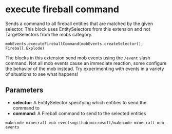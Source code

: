 # execute fireball command

Sends a command to all fireball entities that are matched by the given selector. This
block uses EntitySelectors from this extension and not TargetSelectors from the mobs
category.

```sig
mobEvents.executeFireballCommand(mobEvents.createSelector(), Fireball.Explode)
```

The blocks in this extension send mob events using the `/event` slash command. Not all mob
events cause an immediate reaction, some configure the behavior of the mob instead. Try
experimenting with events in a variety of situations to see what happens!

## Parameters

* **selector**: A EntitySelector specifying which entities to send the command to
* **command**: A Fireball command to send to the selected entities

```package
makecode-minecraft-mob-events=github:microsoft/makecode-minecraft-mob-events
```
